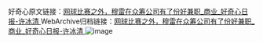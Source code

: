 好奇心原文链接：[网球比赛之外，穆雷在众筹公司有了份好兼职_商业_好奇心日报-许冰清 ](https://www.qdaily.com/articles/10586.html)
WebArchive归档链接：[网球比赛之外，穆雷在众筹公司有了份好兼职_商业_好奇心日报-许冰清 ](http://web.archive.org/web/20190623160925/https://www.qdaily.com/articles/10586.html)
![image](http://ww3.sinaimg.cn/large/007d5XDply1g3w23smkzfj30u02h24qp)